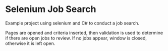 # Selenium Job Search

Example project using selenium and C# to conduct a job search.

Pages are opened and criteria inserted, then validation is used to determine 
if there are open jobs to review. If no jobs appear, window is closed, 
otherwise it is left open.

